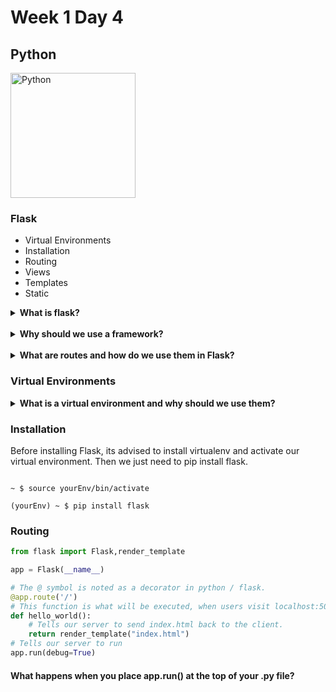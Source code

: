 # Week 1 Day 4

## Python

<img src="https://upload.wikimedia.org/wikipedia/commons/thumb/3/3c/Flask_logo.svg/1200px-Flask_logo.svg.png" alt="Python" width="200px">

### Flask

* Virtual Environments
* Installation
* Routing
* Views
* Templates
* Static

<details>
<summary><strong>What is flask?</strong></summary>    
Flask is a light-weight Web-Framework that enables us to easily create web applications. Being light-weight, Flask
uses few system resources and doesnt overwhelm us with a plethora of features that we may not necessarily need that other frameworks might contain.
</details>
<br>
<details>
<summary><strong>Why should we use a framework?</strong></summary>
A framework allows us to have a core foundation or functionality that we can alter to meet our individual needs. This gives us great flexibility, allowing us to quickly build an application, rather than having to build this core functionality from scratch.
</details>
<br>
<details>
<summary><strong>What are routes and how do we use them in Flask?</strong></summary>
Routing is the process of instructing our server to perform a given task based on the URL a client has visited. Some but not all web frameworks will use an annotation or decorator to indicate what route you are creating. Underneath this annotation, we must specify a function or callback, which is the logic that gets run once a client visits this route.
</details>

### Virtual Environments

<details>
<summary><strong>What is a virtual environment and why should we use them?</strong></summary>

A Virtual Environment is a way for us to handle having multiple versions of the same module, script or framework installed on our computer. It also lets us maintain and use only dependencies that we need. We can for example have many projects that all use different versions of Flask.

Without a virtual environment, its possible to have a full-scale, working web application. However, if we had many web applications that we wanted to host, all with their own dependencies and specific versions of these dependencies, we would run into issues.
</details>


### Installation

Before installing Flask, its advised to install virtualenv and activate our virtual environment. Then we just need to pip install flask.

<code>
~ $ source yourEnv/bin/activate
</code>
<code>
(yourEnv) ~ $ pip install flask
</code>

### Routing

```python
from flask import Flask,render_template

app = Flask(__name__)

# The @ symbol is noted as a decorator in python / flask.
@app.route('/')
# This function is what will be executed, when users visit localhost:5000/
def hello_world():
    # Tells our server to send index.html back to the client.
    return render_template("index.html")
# Tells our server to run
app.run(debug=True)
```

#### What happens when you place app.run() at the top of your .py file?
